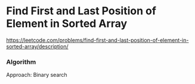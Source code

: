 # Find First and Last Position of Element in Sorted Array

https://leetcode.com/problems/find-first-and-last-position-of-element-in-sorted-array/description/

### Algorithm
Approach: Binary search